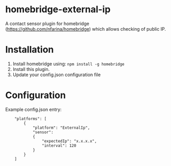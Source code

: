 # homebridge-external-ip
A contact sensor plugin for homebridge (https://github.com/nfarina/homebridge) which allows checking of public IP.

# Installation
1. Install homebridge using: `npm install -g homebridge`
2. Install this plugin.
3. Update your config.json configuration file

# Configuration
Example config.json entry:
```
    "platforms": [
		{
			"platform": "ExternalIp",
			"sensor": 
			{
                "expectedIp": "x.x.x.x",
                "interval": 120
            }
		}
	]
```